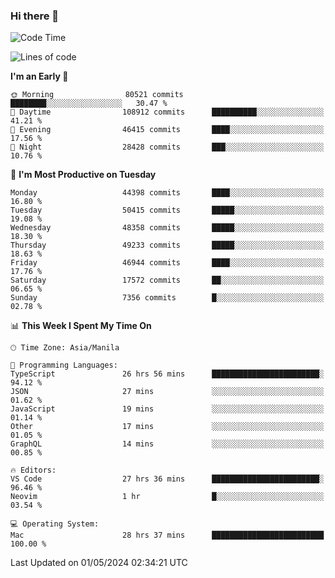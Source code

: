 ### Hi there 👋

<!--START_SECTION:waka-->
![Code Time](http://img.shields.io/badge/Code%20Time-5%2C110%20hrs%2034%20mins-blue)

![Lines of code](https://img.shields.io/badge/From%20Hello%20World%20I%27ve%20Written-116.1%20million%20lines%20of%20code-blue)

**I'm an Early 🐤** 

```text
🌞 Morning                80521 commits       ████████░░░░░░░░░░░░░░░░░   30.47 % 
🌆 Daytime                108912 commits      ██████████░░░░░░░░░░░░░░░   41.21 % 
🌃 Evening                46415 commits       ████░░░░░░░░░░░░░░░░░░░░░   17.56 % 
🌙 Night                  28428 commits       ███░░░░░░░░░░░░░░░░░░░░░░   10.76 % 
```
📅 **I'm Most Productive on Tuesday** 

```text
Monday                   44398 commits       ████░░░░░░░░░░░░░░░░░░░░░   16.80 % 
Tuesday                  50415 commits       █████░░░░░░░░░░░░░░░░░░░░   19.08 % 
Wednesday                48358 commits       █████░░░░░░░░░░░░░░░░░░░░   18.30 % 
Thursday                 49233 commits       █████░░░░░░░░░░░░░░░░░░░░   18.63 % 
Friday                   46944 commits       ████░░░░░░░░░░░░░░░░░░░░░   17.76 % 
Saturday                 17572 commits       ██░░░░░░░░░░░░░░░░░░░░░░░   06.65 % 
Sunday                   7356 commits        █░░░░░░░░░░░░░░░░░░░░░░░░   02.78 % 
```


📊 **This Week I Spent My Time On** 

```text
🕑︎ Time Zone: Asia/Manila

💬 Programming Languages: 
TypeScript               26 hrs 56 mins      ████████████████████████░   94.12 % 
JSON                     27 mins             ░░░░░░░░░░░░░░░░░░░░░░░░░   01.62 % 
JavaScript               19 mins             ░░░░░░░░░░░░░░░░░░░░░░░░░   01.14 % 
Other                    17 mins             ░░░░░░░░░░░░░░░░░░░░░░░░░   01.05 % 
GraphQL                  14 mins             ░░░░░░░░░░░░░░░░░░░░░░░░░   00.85 % 

🔥 Editors: 
VS Code                  27 hrs 36 mins      ████████████████████████░   96.46 % 
Neovim                   1 hr                █░░░░░░░░░░░░░░░░░░░░░░░░   03.54 % 

💻 Operating System: 
Mac                      28 hrs 37 mins      █████████████████████████   100.00 % 
```


 Last Updated on 01/05/2024 02:34:21 UTC
<!--END_SECTION:waka-->


<!--
**rad182/rad182** is a ✨ _special_ ✨ repository because its `README.md` (this file) appears on your GitHub profile.

Here are some ideas to get you started:

- 🔭 I’m currently working on ...
- 🌱 I’m currently learning ...
- 👯 I’m looking to collaborate on ...
- 🤔 I’m looking for help with ...
- 💬 Ask me about ...
- 📫 How to reach me: ...
- 😄 Pronouns: ...
- ⚡ Fun fact: ...
-->
